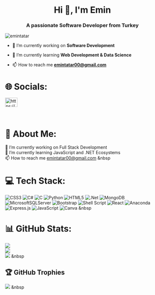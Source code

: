 <h1 align="center">Hi 👋, I'm Emin</h1>
<h3 align="center">A passionate Software Developer from Turkey</h3>

<p align="left"> <img src="https://komarev.com/ghpvc/?username=emintatar&label=Profile%20views&color=0e75b6&style=flat" alt="emintatar" /> </p>

- 🔭 I’m currently working on **Software Development**

- 🌱 I’m currently learning **Web Development & Data Science**

- 📫 How to reach me **emintatar00@gmail.com**


# 🌐 Socials:
<p align="left">
<a href="https://linkedin.com/in/https://www.linkedin.com/in/abdullah-emin-tatar-3a79751b3?lipi=urn%3ali%3apage%3ad_flagship3_profile_view_base_contact_details%3bpiat0yuyqmus%2b7jlievxkq%3d%3d" target="blank"><img align="center" src="https://raw.githubusercontent.com/rahuldkjain/github-profile-readme-generator/master/src/images/icons/Social/linked-in-alt.svg" alt="https://www.linkedin.com/in/abdullah-emin-tatar-3a79751b3?lipi=urn%3ali%3apage%3ad_flagship3_profile_view_base_contact_details%3bpiat0yuyqmus%2b7jlievxkq%3d%3d" height="30" width="40" /></a>
</p>
&nbsp


# 💫 About Me:
🔭 I’m currently working on Full Stack Development<br>🌱 I’m currently learning JavaScript and .NET Ecosystems<br>📫 How to reach me emintatar00@gmail.com
&nbsp


# 💻 Tech Stack:
![CSS3](https://img.shields.io/badge/css3-%231572B6.svg?style=for-the-badge&logo=css3&logoColor=white) ![C#](https://img.shields.io/badge/c%23-%23239120.svg?style=for-the-badge&logo=c-sharp&logoColor=white) ![C](https://img.shields.io/badge/c-%2300599C.svg?style=for-the-badge&logo=c&logoColor=white) ![Python](https://img.shields.io/badge/python-3670A0?style=for-the-badge&logo=python&logoColor=ffdd54) ![HTML5](https://img.shields.io/badge/html5-%23E34F26.svg?style=for-the-badge&logo=html5&logoColor=white) ![.Net](https://img.shields.io/badge/.NET-5C2D91?style=for-the-badge&logo=.net&logoColor=white) ![MongoDB](https://img.shields.io/badge/MongoDB-%234ea94b.svg?style=for-the-badge&logo=mongodb&logoColor=white) ![MicrosoftSQLServer](https://img.shields.io/badge/Microsoft%20SQL%20Sever-CC2927?style=for-the-badge&logo=microsoft%20sql%20server&logoColor=white) ![Bootstrap](https://img.shields.io/badge/bootstrap-%23563D7C.svg?style=for-the-badge&logo=bootstrap&logoColor=white) ![Shell Script](https://img.shields.io/badge/shell_script-%23121011.svg?style=for-the-badge&logo=gnu-bash&logoColor=white) ![React](https://img.shields.io/badge/react-%2320232a.svg?style=for-the-badge&logo=react&logoColor=%2361DAFB) ![Anaconda](https://img.shields.io/badge/Anaconda-%2344A833.svg?style=for-the-badge&logo=anaconda&logoColor=white) ![Express.js](https://img.shields.io/badge/express.js-%23404d59.svg?style=for-the-badge&logo=express&logoColor=%2361DAFB) ![JavaScript](https://img.shields.io/badge/javascript-%23323330.svg?style=for-the-badge&logo=javascript&logoColor=%23F7DF1E) ![Canva](https://img.shields.io/badge/Canva-%2300C4CC.svg?style=for-the-badge&logo=Canva&logoColor=white)
&nbsp

# 📊 GitHub Stats:
![](https://github-readme-stats.vercel.app/api?username=emintatar&theme=tokyonight&hide_border=false&include_all_commits=false&count_private=false)<br/>
![](https://github-readme-streak-stats.herokuapp.com/?user=emintatar&theme=tokyonight&hide_border=false)<br/>
![](https://github-readme-stats.vercel.app/api/top-langs/?username=emintatar&theme=tokyonight&hide_border=false&include_all_commits=false&count_private=false&layout=compact)
&nbsp

## 🏆 GitHub Trophies
![](https://github-profile-trophy.vercel.app/?username=emintatar&theme=tokyonight&no-frame=false&no-bg=true&margin-w=4)
&nbsp
